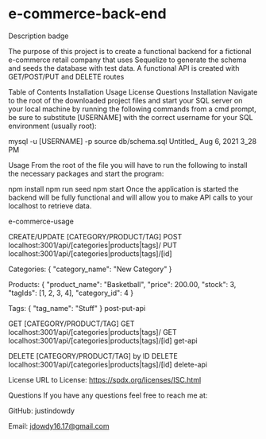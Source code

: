 <h1> e-commerce-back-end </h1>
Description
badge

The purpose of this project is to create a functional backend for a fictional e-commerce retail company that uses Sequelize to generate the schema and seeds the database with test data. A functional API is created with GET/POST/PUT and DELETE routes

Table of Contents
Installation
Usage
License
Questions
Installation
Navigate to the root of the downloaded project files and start your SQL server on your local machine by running the following commands from a cmd prompt, be sure to substitute [USERNAME] with the correct username for your SQL environment (usually root):

mysql -u [USERNAME] -p
source db/schema.sql
Untitled_ Aug 6, 2021 3_28 PM

Usage
From the root of the file you will have to run the following to install the necessary packages and start the program:

npm install
npm run seed
npm start
Once the application is started the backend will be fully functional and will allow you to make API calls to your localhost to retrieve data.

e-commerce-usage

CREATE/UPDATE [CATEGORY/PRODUCT/TAG]
POST localhost:3001/api/[categories|products|tags]/
PUT localhost:3001/api/[categories|products|tags]/[id]

Categories: 
{
  "category_name": "New Category"
}

Products:
{
  "product_name": "Basketball",
  "price": 200.00,
  "stock": 3,
  "tagIds": [1, 2, 3, 4],
  "category_id": 4
}

Tags:
{
  "tag_name": "Stuff"
}
post-put-api

GET [CATEGORY/PRODUCT/TAG]
GET localhost:3001/api/[categories|products|tags]/
GET localhost:3001/api/[categories|products|tags]/[id]
get-api

DELETE [CATEGORY/PRODUCT/TAG] by ID
DELETE localhost:3001/api/[categories|products|tags]/[id]
delete-api

License
URL to License: https://spdx.org/licenses/ISC.html

Questions
If you have any questions feel free to reach me at:

GitHub: justindowdy

Email: jdowdy16.17@gmail.com
